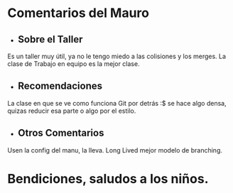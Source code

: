 #  Comentarios del Mauro

- ## Sobre el Taller
 Es un taller muy útil, ya no le tengo miedo a las colisiones y los merges.
 La clase de Trabajo en equipo es la mejor clase.

- ## Recomendaciones
La clase en que se ve como funciona Git por detrás :$ se hace algo densa, quizas reducir esa parte o algo por el estilo.

- ## Otros Comentarios
Usen la config del manu, la lleva. Long Lived mejor modelo de branching.


# Bendiciones, saludos a los niños.
